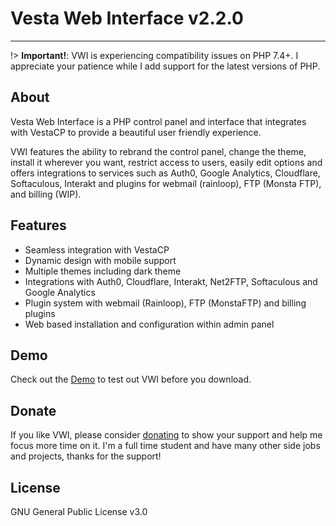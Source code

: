 # Vesta Web Interface v2.2.0
<hr>

!> **Important!**: VWI is experiencing compatibility issues on PHP 7.4+. I appreciate your patience while I add support for the latest versions of PHP.

## About 

Vesta Web Interface is a PHP control panel and interface that integrates with VestaCP to provide a beautiful user friendly experience.

VWI features the ability to rebrand the control panel, change the theme, install it wherever you want, restrict access to users, easily edit options and offers integrations to services such as Auth0, Google Analytics, Cloudflare, Softaculous, Interakt and plugins for webmail (rainloop), FTP (Monsta FTP), and billing (WIP).

## Features

- Seamless integration with VestaCP
- Dynamic design with mobile support
- Multiple themes including dark theme
- Integrations with Auth0, Cloudflare, Interakt, Net2FTP, Softaculous and Google Analytics
- Plugin system with webmail (Rainloop), FTP (MonstaFTP) and billing plugins
- Web based installation and configuration within admin panel

## Demo

Check out the [Demo](https://cdgtech.one/vwi/demo.php) to test out VWI before you download.

## Donate

If you like VWI, please consider [donating](http://paypal.me/CJREvents) to show your support and help me focus more time on it. I'm a full time student and have many other side jobs and projects, thanks for the support!

## License

GNU General Public License v3.0
